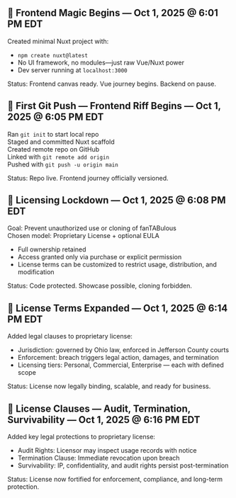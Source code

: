 ## 🎨 Frontend Magic Begins — Oct 1, 2025 @ 6:01 PM EDT

Created minimal Nuxt project with:
- `npm create nuxt@latest`
- No UI framework, no modules—just raw Vue/Nuxt power
- Dev server running at `localhost:3000`

Status: Frontend canvas ready. Vue journey begins. Backend on pause.  

## 🚀 First Git Push — Frontend Riff Begins — Oct 1, 2025 @ 6:05 PM EDT

Ran `git init` to start local repo  
Staged and committed Nuxt scaffold  
Created remote repo on GitHub  
Linked with `git remote add origin`  
Pushed with `git push -u origin main`

Status: Repo live. Frontend journey officially versioned.  

## 🔐 Licensing Lockdown — Oct 1, 2025 @ 6:08 PM EDT

Goal: Prevent unauthorized use or cloning of fanTABulous  
Chosen model: Proprietary License + optional EULA  
- Full ownership retained
- Access granted only via purchase or explicit permission
- License terms can be customized to restrict usage, distribution, and modification

Status: Code protected. Showcase possible, cloning forbidden.  

## 📜 License Terms Expanded — Oct 1, 2025 @ 6:14 PM EDT

Added legal clauses to proprietary license:
- Jurisdiction: governed by Ohio law, enforced in Jefferson County courts
- Enforcement: breach triggers legal action, damages, and termination
- Licensing tiers: Personal, Commercial, Enterprise — each with defined scope

Status: License now legally binding, scalable, and ready for business.  

## 📜 License Clauses — Audit, Termination, Survivability — Oct 1, 2025 @ 6:16 PM EDT

Added key legal protections to proprietary license:
- Audit Rights: Licensor may inspect usage records with notice
- Termination Clause: Immediate revocation upon breach
- Survivability: IP, confidentiality, and audit rights persist post-termination

Status: License now fortified for enforcement, compliance, and long-term protection.  
